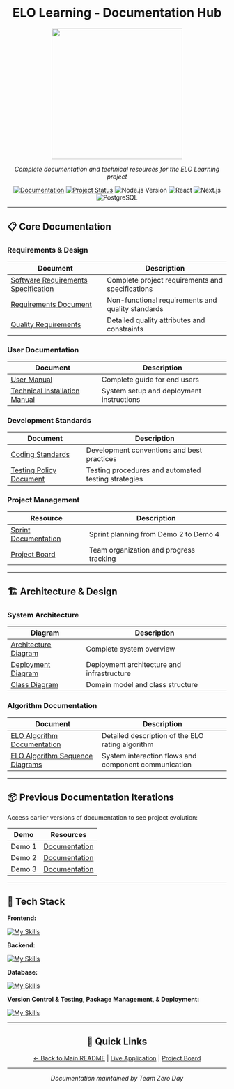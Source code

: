 <div align="center">
    <h1>ELO Learning - Documentation Hub</h1>
    <img src="https://drive.usercontent.google.com/download?id=1zazGq71UACnS8KEjIlrJ34Ms2zmbrmqC" width="300"/>
    <p><em>Complete documentation and technical resources for the ELO Learning project</em></p>
</div>

<div align="center">

[![Documentation](https://img.shields.io/badge/Documentation-Complete-brightgreen)](https://github.com/COS301-SE-2025/ELO-Learning/tree/main/docs)
[![Project Status](https://img.shields.io/badge/Status-Active-success)](https://github.com/COS301-SE-2025/ELO-Learning)
![Node.js Version](https://img.shields.io/badge/node-%3E%3D16.0.0-brightgreen)
![React](https://img.shields.io/badge/react-%2320232a.svg?style=flat&logo=react&logoColor=%2361DAFB)
![Next.js](https://img.shields.io/badge/Next-black?style=flat&logo=next.js&logoColor=white)
![PostgreSQL](https://img.shields.io/badge/postgres-%23316192.svg?style=flat&logo=postgresql&logoColor=white)

</div>

---

## 📋 Core Documentation

### Requirements & Design

| Document                                                                       | Description                                       |
| ------------------------------------------------------------------------------ | ------------------------------------------------- |
| [Software Requirements Specification](DEMO%204/Architectural-Requirements.pdf) | Complete project requirements and specifications  |
| [Requirements Document](DEMO%204/Requirements-Document.pdf)                    | Non-functional requirements and quality standards |
| [Quality Requirements](DEMO%204/Requirements-Document.pdf)                     | Detailed quality attributes and constraints       |

### User Documentation

| Document                                                                    | Description                              |
| --------------------------------------------------------------------------- | ---------------------------------------- |
| [User Manual](DEMO%204/User-Manual.pdf)                                     | Complete guide for end users             |
| [Technical Installation Manual](DEMO%204/Technical-Installation-Manual.pdf) | System setup and deployment instructions |

### Development Standards

| Document                                                | Description                                         |
| ------------------------------------------------------- | --------------------------------------------------- |
| [Coding Standards](DEMO%204/Coding-Standards.pdf)       | Development conventions and best practices          |
| [Testing Policy Document](DEMO%204/Security-Policy.pdf) | Testing procedures and automated testing strategies |

### Project Management

| Resource                                                             | Description                             |
| -------------------------------------------------------------------- | --------------------------------------- |
| [Sprint Documentation](DEMO%204/Sprint%20Planning.pdf)               | Sprint planning from Demo 2 to Demo 4   |
| [Project Board](https://github.com/orgs/COS301-SE-2025/projects/120) | Team organization and progress tracking |

---

## 🏗️ Architecture & Design

### System Architecture

| Diagram                                                                      | Description                                |
| ---------------------------------------------------------------------------- | ------------------------------------------ |
| [Architecture Diagram](DEMO%204/ELO%20Learning%20Architecture%20Diagram.pdf) | Complete system overview                   |
| [Deployment Diagram](DEMO%204/Deployment-Model-ELO-Learning.pdf)             | Deployment architecture and infrastructure |
| [Class Diagram](DEMO%204/ELO%20Learning%20Domain%20Model.pdf)                | Domain model and class structure           |

### Algorithm Documentation

| Document                                                                              | Description                                          |
| ------------------------------------------------------------------------------------- | ---------------------------------------------------- |
| [ELO Algorithm Documentation](DEMO%204/ELO-Algorithm.pdf)                             | Detailed description of the ELO rating algorithm     |
| [ELO Algorithm Sequence Diagrams](DEMO%204/ELO%20Algorithm%20Sequence%20Diagrams.pdf) | System interaction flows and component communication |

---

## 📦 Previous Documentation Iterations

Access earlier versions of documentation to see project evolution:

| Demo   | Resources                  |
| ------ | -------------------------- |
| Demo 1 | [Documentation](DEMO%201/) |
| Demo 2 | [Documentation](DEMO%202/) |
| Demo 3 | [Documentation](DEMO%203/) |

---

## 👾 Tech Stack

**Frontend:**

[![My Skills](https://skillicons.dev/icons?i=react,next,cypress&perline=3)](https://skillicons.dev)

**Backend:**

[![My Skills](https://skillicons.dev/icons?i=javascript,express,nodejs,jest,postman)](https://skillicons.dev)

**Database:**

[![My Skills](https://skillicons.dev/icons?i=postgres,supabase&perline=3)](https://skillicons.dev)

**Version Control & Testing, Package Management, & Deployment:**

[![My Skills](https://skillicons.dev/icons?i=github,githubactions,yarn,npm,docker)](https://skillicons.dev)

---

<div align="center">

## 🔗 Quick Links

[← Back to Main README](../readme.md) | [Live Application](https://elo-learning.co.za) | [Project Board](https://github.com/orgs/COS301-SE-2025/projects/120)

---

<p><em>Documentation maintained by Team Zero Day</em></p>

</div>
